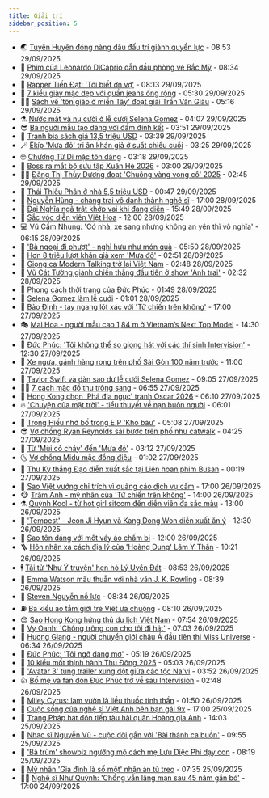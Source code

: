 ```yaml
---
title: Giải trí
sidebar_position: 5
---
```


<!-- vnexpress-giai-tri:START -->
- 🌏 [Tuyên Huyên đóng nàng dâu đấu trí giành quyền lực](https://vnexpress.net/tuyen-huyen-dong-nang-dau-dau-tri-gianh-quyen-luc-4945059.html) - 08:53 29/09/2025
- 💫 [Phim của Leonardo DiCaprio dẫn đầu phòng vé Bắc Mỹ](https://vnexpress.net/phim-cua-leonardo-dicaprio-dan-dau-phong-ve-bac-my-4945027.html) - 08:34 29/09/2025
- 🌮 [Rapper Tiến Đạt: &#39;Tôi biết ơn vợ&#39;](https://vnexpress.net/rapper-tien-dat-toi-biet-on-vo-4944810.html) - 08:13 29/09/2025
- 🧠 [7 kiểu giày mặc đẹp với quần jeans ống rộng](https://vnexpress.net/7-kieu-giay-mac-dep-voi-quan-jeans-ong-rong-4943965.html) - 05:30 29/09/2025
- 👨‍🏫 [Sách về &#39;tôn giáo ở miền Tây&#39; đoạt giải Trần Văn Giàu](https://vnexpress.net/sach-ve-ton-giao-o-mien-tay-doat-giai-tran-van-giau-4944902.html) - 05:16 29/09/2025
- ⚗️ [Nước mắt và nụ cười ở lễ cưới Selena Gomez](https://vnexpress.net/nuoc-mat-va-nu-cuoi-o-le-cuoi-selena-gomez-4944774.html) - 04:07 29/09/2025
- 😎 [Ba người mẫu tạo dáng với đầm đính kết](https://vnexpress.net/ba-nguoi-mau-tao-dang-voi-dam-dinh-ket-4944580.html) - 03:51 29/09/2025
- 🫣 [Tranh bìa sách giá 13,5 triệu USD](https://vnexpress.net/tranh-bia-sach-gia-13-5-trieu-usd-4944816.html) - 03:39 29/09/2025
- 🪄 [Êkíp &#39;Mưa đỏ&#39; tri ân khán giả ở suất chiếu cuối](https://vnexpress.net/ekip-mua-do-tri-an-khan-gia-o-suat-chieu-cuoi-4944850.html) - 03:25 29/09/2025
- 🤓 [Chương Tử Di mặc tôn dáng](https://vnexpress.net/chuong-tu-di-mac-ton-dang-4944845.html) - 03:18 29/09/2025
- 🫶 [Boss ra mắt bộ sưu tập Xuân Hè 2026](https://vnexpress.net/boss-ra-mat-bo-suu-tap-xuan-he-2026-4944804.html) - 03:00 29/09/2025
- 🧑‍🏫 [Đặng Thị Thùy Dương​ đoạt &#39;Chuông vàng vọng cổ&#39; 2025](https://vnexpress.net/dang-thi-thuy-duong-doat-chuong-vang-vong-co-2025-4944802.html) - 02:45 29/09/2025
- 🦄 [Thái Thiếu Phân ở nhà 5,5 triệu USD](https://vnexpress.net/thai-thieu-phan-o-nha-5-5-trieu-usd-4944703.html) - 00:47 29/09/2025
- 💫 [Nguyễn Hùng - chàng trai vô danh thành nghệ sĩ](https://vnexpress.net/nguyen-hung-chang-trai-vo-danh-thanh-nghe-si-4944624.html) - 17:00 28/09/2025
- 🎊 [Đại Nghĩa ngã trật khớp vai khi đang diễn](https://vnexpress.net/dai-nghia-nga-trat-khop-vai-khi-dang-dien-4944726.html) - 15:49 28/09/2025
- 👹 [Sắc vóc diễn viên Việt Hoa](https://vnexpress.net/sac-voc-dien-vien-viet-hoa-4944664.html) - 12:00 28/09/2025
- 💻 [Vũ Cẩm Nhung: &#39;Có nhà, xe sang nhưng không an yên thì vô nghĩa&#39;](https://vnexpress.net/vu-cam-nhung-co-nha-xe-sang-nhung-khong-an-yen-thi-vo-nghia-4943537.html) - 06:15 28/09/2025
- 🤡 [&#39;Bà ngoại đi phượt&#39; - nghỉ hưu như món quà](https://vnexpress.net/ba-ngoai-di-phuot-nghi-huu-nhu-mon-qua-4944561.html) - 05:50 28/09/2025
- 🥰 [Hơn 8 triệu lượt khán giả xem &#39;Mưa đỏ&#39;](https://vnexpress.net/hon-8-trieu-luot-khan-gia-xem-mua-do-4944569.html) - 02:51 28/09/2025
- 🚀 [Giọng ca Modern Talking trở lại Việt Nam](https://vnexpress.net/giong-ca-modern-talking-tro-lai-viet-nam-4944574.html) - 02:48 28/09/2025
- 📝 [Vũ Cát Tường giành chiến thắng đầu tiên ở show &#39;Anh trai&#39;](https://vnexpress.net/vu-cat-tuong-gianh-chien-thang-dau-tien-o-show-anh-trai-4944549.html) - 02:32 28/09/2025
- 🐲 [Phong cách thời trang của Đức Phúc](https://vnexpress.net/phong-cach-thoi-trang-cua-duc-phuc-4943475.html) - 01:49 28/09/2025
- 🎃 [Selena Gomez làm lễ cưới](https://vnexpress.net/selena-gomez-lam-le-cuoi-4944543.html) - 01:01 28/09/2025
- 🤠 [Bảo Định - tay ngang lột xác với &#39;Tử chiến trên không&#39;](https://vnexpress.net/bao-dinh-tay-ngang-lot-xac-voi-tu-chien-tren-khong-4943369.html) - 17:00 27/09/2025
- 🎭 [Mai Hoa - người mẫu cao 1,84 m ở Vietnam’s Next Top Model](https://vnexpress.net/mai-hoa-nguoi-mau-cao-1-84-m-o-vietnam-s-next-top-model-4944471.html) - 14:30 27/09/2025
- 🧰 [Đức Phúc: &#39;Tôi không thể so giọng hát với các thí sinh Intervision&#39;](https://vnexpress.net/duc-phuc-toi-khong-the-so-giong-hat-voi-cac-thi-sinh-intervision-4944028.html) - 12:30 27/09/2025
- 🦍 [Xe ngựa, gánh hàng rong trên phố Sài Gòn 100 năm trước](https://vnexpress.net/xe-ngua-ganh-hang-rong-tren-pho-sai-gon-100-nam-truoc-4944359.html) - 11:00 27/09/2025
- 🌝 [Taylor Swift và dàn sao dự lễ cưới Selena Gomez](https://vnexpress.net/taylor-swift-va-dan-sao-du-le-cuoi-selena-gomez-4944388.html) - 09:05 27/09/2025
- 🧑‍💻 [7 cách mặc đồ thu trông sang](https://vnexpress.net/7-cach-mac-do-thu-trong-sang-4943233.html) - 06:55 27/09/2025
- 🥸 [Hong Kong chọn &#39;Phá địa ngục&#39; tranh Oscar 2026](https://vnexpress.net/hong-kong-chon-pha-dia-nguc-tranh-oscar-2026-4944342.html) - 06:10 27/09/2025
- 🔥 [&#39;Chuyện của mặt trời&#39; - tiểu thuyết về nạn buôn người](https://vnexpress.net/chuyen-cua-mat-troi-tieu-thuyet-ve-nan-buon-nguoi-4942759.html) - 06:01 27/09/2025
- 🐎 [Trọng Hiếu nhớ bố trong E.P &#39;Kho báu&#39;](https://vnexpress.net/trong-hieu-nho-bo-trong-e-p-kho-bau-4944045.html) - 05:08 27/09/2025
- 😎 [Vợ chồng Ryan Reynolds sải bước trên phố như catwalk](https://vnexpress.net/vo-chong-ryan-reynolds-sai-buoc-tren-pho-nhu-catwalk-4944317.html) - 04:25 27/09/2025
- 🦄 [Từ &#39;Mùi cỏ cháy&#39; đến &#39;Mưa đỏ&#39;](https://vnexpress.net/tu-mui-co-chay-den-mua-do-4941134.html) - 03:12 27/09/2025
- 🌜 [Vợ chồng Midu mặc đồng điệu](https://vnexpress.net/vo-chong-midu-mac-dong-dieu-4944135.html) - 01:02 27/09/2025
- 🚦 [Thư Kỳ thắng Đạo diễn xuất sắc tại Liên hoan phim Busan](https://vnexpress.net/thu-ky-thang-dao-dien-xuat-sac-tai-lien-hoan-phim-busan-4944238.html) - 00:19 27/09/2025
- 🧐 [Sao Việt vướng chỉ trích vì quảng cáo dịch vụ cấm](https://vnexpress.net/sao-viet-vuong-chi-trich-vi-quang-cao-dich-vu-cam-4942915.html) - 17:00 26/09/2025
- 🐵 [Trâm Anh - mỹ nhân của &#39;Tử chiến trên không&#39;](https://vnexpress.net/tram-anh-my-nhan-cua-tu-chien-tren-khong-4944138.html) - 14:00 26/09/2025
- ⚗️ [Quỳnh Kool - từ hot girl sitcom đến diễn viên đa sắc màu](https://vnexpress.net/quynh-kool-tu-hot-girl-sitcom-den-dien-vien-da-sac-mau-4943673.html) - 13:00 26/09/2025
- 👺 [&#39;Tempest&#39; - Jeon Ji Hyun và Kang Dong Won diễn xuất ăn ý](https://vnexpress.net/giai-tri/phim/thu-vien-phim/tempest-839) - 12:30 26/09/2025
- 🌊 [Sao tôn dáng với mốt váy áo chấm bi](https://vnexpress.net/sao-ton-dang-voi-mot-vay-ao-cham-bi-4940696.html) - 12:00 26/09/2025
- 🪜 [Hôn nhân xa cách địa lý của &#39;Hoàng Dung&#39; Lâm Y Thần](https://vnexpress.net/hon-nhan-xa-cach-dia-ly-cua-hoang-dung-lam-y-than-4944151.html) - 10:21 26/09/2025
- 🕴 [Tài tử &#39;Như Ý truyện&#39; hẹn hò Lý Uyển Đát](https://vnexpress.net/tai-tu-nhu-y-truyen-hen-ho-ly-uyen-dat-4944080.html) - 08:53 26/09/2025
- 💃 [Emma Watson mâu thuẫn với nhà văn J. K. Rowling](https://vnexpress.net/emma-watson-mau-thuan-voi-nha-van-j-k-rowling-4943893.html) - 08:39 26/09/2025
- 🦄 [Steven Nguyễn nỗ lực](https://vnexpress.net/steven-nguyen-no-luc-4942790.html) - 08:34 26/09/2025
- ⛽️ [Ba kiểu áo tắm giới trẻ Việt ưa chuộng](https://vnexpress.net/ba-kieu-ao-tam-gioi-tre-viet-ua-chuong-4885486.html) - 08:10 26/09/2025
- 😎 [Sao Hong Kong hứng thú du lịch Việt Nam](https://vnexpress.net/sao-hong-kong-hung-thu-du-lich-viet-nam-4943991.html) - 07:54 26/09/2025
- 🌊 [Vy Oanh: &#39;Chồng trông con cho tôi đi hát&#39;](https://vnexpress.net/vy-oanh-chong-trong-con-cho-toi-di-hat-4943845.html) - 07:03 26/09/2025
- 🐲 [Hương Giang - người chuyển giới châu Á đầu tiên thi Miss Universe](https://vnexpress.net/huong-giang-nguoi-chuyen-gioi-chau-a-dau-tien-thi-miss-universe-4943609.html) - 06:34 26/09/2025
- 💂 [Đức Phúc: &#39;Tôi ngỡ đang mơ&#39;](https://vnexpress.net/duc-phuc-toi-ngo-dang-mo-4943934.html) - 05:19 26/09/2025
- 🙉 [10 kiểu mốt thịnh hành Thu Đông 2025](https://vnexpress.net/10-kieu-mot-thinh-hanh-thu-dong-2025-4928748.html) - 05:03 26/09/2025
- 💪 [&#39;Avatar 3&#39; tung trailer xung đột giữa các tộc Na&#39;vi](https://vnexpress.net/avatar-3-tung-trailer-xung-dot-giua-cac-toc-na-vi-4943814.html) - 03:52 26/09/2025
- 👍 [Bố mẹ và fan đón Đức Phúc trở về sau Intervision](https://vnexpress.net/bo-me-va-fan-don-duc-phuc-tro-ve-sau-intervision-4943862.html) - 02:48 26/09/2025
- 💪 [Miley Cyrus: làm vườn là liều thuốc tinh thần](https://vnexpress.net/miley-cyrus-lam-vuon-la-lieu-thuoc-tinh-than-4942465.html) - 01:50 26/09/2025
- 💄 [Cuộc sống của nghệ sĩ Việt Anh bên bạn gái 9x](https://vnexpress.net/cuoc-song-cua-nghe-si-viet-anh-ben-ban-gai-9x-4943578.html) - 17:00 25/09/2025
- 🦩 [Trang Pháp hát đón tiếp tàu hải quân Hoàng gia Anh](https://vnexpress.net/trang-phap-hat-don-tiep-tau-hai-quan-hoang-gia-anh-4943619.html) - 14:03 25/09/2025
- 🥸 [Nhạc sĩ Nguyễn Vũ - cuộc đời gắn với &#39;Bài thánh ca buồn&#39;](https://vnexpress.net/nhac-si-nguyen-vu-cuoc-doi-gan-voi-bai-thanh-ca-buon-4943602.html) - 09:55 25/09/2025
- 🧰 [&#39;Bà trùm&#39; showbiz ngưỡng mộ cách mẹ Lưu Diệc Phi dạy con](https://vnexpress.net/ba-trum-showbiz-nguong-mo-cach-me-luu-diec-phi-day-con-4943504.html) - 08:19 25/09/2025
- 💼 [Mỹ nhân &#39;Gia đình là số một&#39; nhận án tù treo](https://vnexpress.net/my-nhan-gia-dinh-la-so-mot-nhan-an-tu-treo-4943599.html) - 07:35 25/09/2025
- 🧑‍💻 [Nghệ sĩ Như Quỳnh: &#39;Chồng vẫn lãng mạn sau 45 năm gắn bó&#39;](https://vnexpress.net/nghe-si-nhu-quynh-chong-van-lang-man-sau-45-nam-gan-bo-4940363.html) - 17:00 24/09/2025<!-- vnexpress-giai-tri:END -->
